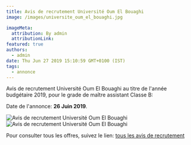 ```yaml
---
title: Avis de recrutement Université Oum El Bouaghi
image: /images/universite_oum_el_bouaghi.jpg

imageMeta:
  attribution: By admin
  attributionLink:
featured: true
authors:
  - admin
date: Thu Jun 27 2019 15:10:59 GMT+0100 (IST)
tags:
  - annonce
---
```


Avis de recrutement Université Oum El Bouaghi au titre de l'année budgétaire 2019, pour le grade de maître assistant Classe B:

Date de l'annonce: **26 Juin 2019**.

![Avis de recrutement Université Oum El Bouaghi](/images/avis_de_recrutement_universite_oum_el_bouaghi.jpg)
![Avis de recrutement Université Oum El Bouaghi](/images/avis_de_recrutement_universite_oum_el_bouaghi_2.jpg)

Pour consulter tous les offres, suivez le lien: [tous les avis de recrutement](/tous_les_avis_de_recrutement_annee_budgetaire_2019/)